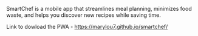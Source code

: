 SmartChef is a mobile app that streamlines meal planning, minimizes food waste, and helps you discover new recipes while saving time.

 Link to dowload the PWA - https://marylou7.github.io/smartchef/
 

